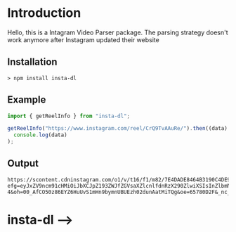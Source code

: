 # Introduction

Hello, this is a Intagram Video Parser package. The parsing strategy doesn't work anymore after Instagram updated their website

## Installation

```
> npm install insta-dl
```

## Example

```javascript
import { getReelInfo } from "insta-dl";

getReelInfo("https://www.instagram.com/reel/CrQ9TvAAuRe/").then((data) =>
  console.log(data)
);
```

## Output

```
https://scontent.cdninstagram.com/o1/v/t16/f1/m82/7E4DADE8464B3190C4DE9E38C5E11192_video_dashinit.mp4?efg=eyJxZV9ncm91cHMiOiJbXCJpZ193ZWJfZGVsaXZlcnlfdnRzX290ZlwiXSIsInZlbmNvZGVfdGFnIjoidnRzX3ZvZF91cmxnZW4uY2xpcHMuYzIuNzIwLmJhc2VsaW5lIn0&_nc_ht=scontent.cdninstagram.com&_nc_cat=108&vs=1599966017182295_940007587&_nc_vs=HBksFQIYT2lnX3hwdl9yZWVsc19wZXJtYW5lbnRfcHJvZC83RTREQURFODQ2NEIzMTkwQzRERTlFMzhDNUUxMTE5Ml92aWRlb19kYXNoaW5pdC5tcDQVAALIAQAVAhg6cGFzc3Rocm91Z2hfZXZlcnN0b3JlL0dMdU1iaFFsNktRdWRsSUdBTWE3RHJhVDdaNUticV9FQUFBRhUCAsgBACgAGAAbABUAACagrOL2w9HjPxUCKAJDMywXQDdMzMzMzM0YEmRhc2hfYmFzZWxpbmVfMV92MREAdf4HAA%3D%3D&ccb=9-4&oh=00_AfCO50z86EYZ6HuUvS1mHn9bymnUBUEzh02dunAatMiTQg&oe=65780D2F&_nc_sid=10d13b
```

# insta-dl -->
